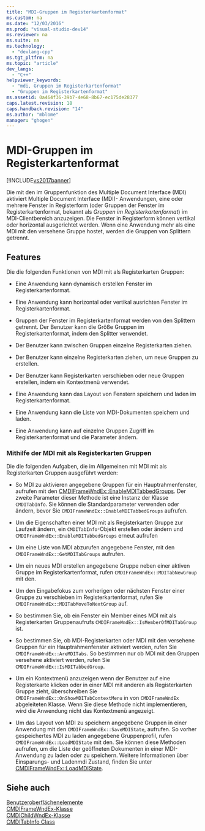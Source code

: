 ```yaml
---
title: "MDI-Gruppen im Registerkartenformat"
ms.custom: na
ms.date: "12/03/2016"
ms.prod: "visual-studio-dev14"
ms.reviewer: na
ms.suite: na
ms.technology: 
  - "devlang-cpp"
ms.tgt_pltfrm: na
ms.topic: "article"
dev_langs: 
  - "C++"
helpviewer_keywords: 
  - "mdi, Gruppen im Registerkartenformat"
  - "Gruppen im Registerkartenformat"
ms.assetid: 0a464f36-39b7-4e68-8b67-ec175de28377
caps.latest.revision: 18
caps.handback.revision: "14"
ms.author: "mblome"
manager: "ghogen"
---
```

# MDI-Gruppen im Registerkartenformat
[!INCLUDE[vs2017banner](../assembler/inline/includes/vs2017banner.md)]

Die mit den im Gruppenfunktion des Multiple Document Interface \(MDI\) aktiviert Multiple Document Interface \(MDI\)\- Anwendungen, eine oder mehrere Fenster in Registerform \(oder Gruppen der Fenster im Registerkartenformat, bekannt als *Gruppen im Registerkartenformat*\) im MDI\-Clientbereich anzuzeigen.  Die Fenster in Registerform können vertikal oder horizontal ausgerichtet werden.  Wenn eine Anwendung mehr als eine MDI mit den versehene Gruppe hostet, werden die Gruppen von Splittern getrennt.  
  
## Features  
 Die die folgenden Funktionen von MDI mit als Registerkarten Gruppen:  
  
-   Eine Anwendung kann dynamisch erstellen Fenster im Registerkartenformat.  
  
-   Eine Anwendung kann horizontal oder vertikal ausrichten Fenster im Registerkartenformat.  
  
-   Gruppen der Fenster im Registerkartenformat werden von den Splittern getrennt.  Der Benutzer kann die Größe Gruppen im Registerkartenformat, indem den Splitter verwendet.  
  
-   Der Benutzer kann zwischen Gruppen einzelne Registerkarten ziehen.  
  
-   Der Benutzer kann einzelne Registerkarten ziehen, um neue Gruppen zu erstellen.  
  
-   Der Benutzer kann Registerkarten verschieben oder neue Gruppen erstellen, indem ein Kontextmenü verwendet.  
  
-   Eine Anwendung kann das Layout von Fenstern speichern und laden im Registerkartenformat.  
  
-   Eine Anwendung kann die Liste von MDI\-Dokumenten speichern und laden.  
  
-   Eine Anwendung kann auf einzelne Gruppen Zugriff im Registerkartenformat und die Parameter ändern.  
  
### Mithilfe der MDI mit als Registerkarten Gruppen  
 Die die folgenden Aufgaben, die im Allgemeinen mit MDI mit als Registerkarten Gruppen ausgeführt werden:  
  
-   So MDI zu aktivieren angegebene Gruppen für ein Hauptrahmenfenster, aufrufen mit den [CMDIFrameWndEx::EnableMDITabbedGroups](../Topic/CMDIFrameWndEx::EnableMDITabbedGroups.md).  Der zweite Parameter dieser Methode ist eine Instanz der Klasse `CMDITabInfo`.  Sie können die Standardparameter verwenden oder ändern, bevor Sie `CMDIFrameWndEx::EnableMDITabbedGroups` aufrufen.  
  
-   Um die Eigenschaften einer MDI mit als Registerkarten Gruppe zur Laufzeit ändern, ein `CMDITabInfo`\-Objekt erstellen oder ändern und `CMDIFrameWndEx::EnableMDITabbedGroups` erneut aufrufen  
  
-   Um eine Liste von MDI abzurufen angegebene Fenster, mit den `CMDIFrameWndEx::GetMDITabGroups` aufrufen.  
  
-   Um ein neues MDI erstellen angegebene Gruppe neben einer aktiven Gruppe im Registerkartenformat, rufen `CMDIFrameWndEx::MDITabNewGroup` mit den.  
  
-   Um den Eingabefokus zum vorherigen oder nächsten Fenster einer Gruppe zu verschieben im Registerkartenformat, rufen Sie `CMDIFrameWndEx::MDITabMoveToNextGroup` auf.  
  
-   So bestimmen Sie, ob ein Fenster ein Member eines MDI mit als Registerkarten Gruppenaufrufs `CMDIFrameWndEx::IsMemberOfMDITabGroup` ist.  
  
-   So bestimmen Sie, ob MDI\-Registerkarten oder MDI mit den versehene Gruppen für ein Hauptrahmenfenster aktiviert werden, rufen Sie `CMDIFrameWndEx::AreMDITabs`.  So bestimmen nur ob MDI mit den Gruppen versehene aktiviert werden, rufen Sie `CMDIFrameWndEx::IsMDITabbedGroup`.  
  
-   Um ein Kontextmenü anzuzeigen wenn der Benutzer auf eine Registerkarte klicken oder in einer MDI mit anderen als Registerkarten Gruppe zieht, überschreiben Sie `CMDIFrameWndEx::OnShowMDITabContextMenu` in von `CMDIFrameWndEx` abgeleiteten Klasse.  Wenn Sie diese Methode nicht implementieren, wird die Anwendung nicht das Kontextmenü angezeigt.  
  
-   Um das Layout von MDI zu speichern angegebene Gruppen in einer Anwendung mit den `CMDIFrameWndEx::SaveMDIState`, aufrufen.  So vorher gespeichertes MDI zu laden angegebene Gruppenprofil, rufen `CMDIFrameWndEx::LoadMDIState` mit den.  Sie können diese Methoden aufrufen, um die Liste der geöffneten Dokumenten in einer MDI\-Anwendung zu laden oder zu speichern.  Weitere Informationen über Einsparungs\- und Ladenmdi Zustand, finden Sie unter [CMDIFrameWndEx::LoadMDIState](../Topic/CMDIFrameWndEx::LoadMDIState.md).  
  
## Siehe auch  
 [Benutzeroberflächenelemente](../mfc/user-interface-elements-mfc.md)   
 [CMDIFrameWndEx\-Klasse](../mfc/reference/cmdiframewndex-class.md)   
 [CMDIChildWndEx\-Klasse](../mfc/reference/cmdichildwndex-class.md)   
 [CMDITabInfo Class](../mfc/reference/cmditabinfo-class.md)